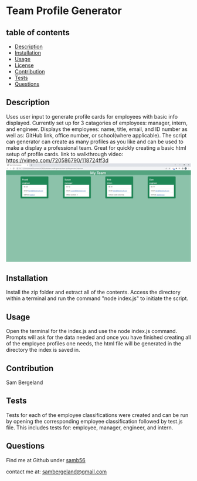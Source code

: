 # Team Profile Generator 
  ## table of contents
  - [Description](#description)
  - [Installation](#installation)
  - [Usage](#usage)
  - [License](#license)
  - [Contribution](#contribution)
  - [Tests](#tests)
  - [Questions](#questions)

  ## Description 
  Uses user input to generate profile cards for employees with basic info displayed. Currently set up for 3 catagories of employees: manager, intern, and engineer. Displays the employees: name, title, email, and ID number as well as: GitHub link, office number, or school(where applicable). The script can generator can create as many profiles as you like and can be used to make a display a professional team. Great for quickly creating a basic html setup of profile cards.
  link to walkthrough video: https://vimeo.com/720586790/118724ff3d
  ![Sample Screenshot of HTML Output!](screenshot.JPG)

  ## Installation 
  Install the zip folder and extract all of the contents. Access the directory within a terminal and run the command "node index.js" to initiate the script.

  ## Usage 
  Open the terminal for the index.js and use the node index.js command. Prompts will ask for the data needed and once you have finished creating all of the employee profiles one needs, the html file will be generated in the directory the index is saved in.

  

  ## Contribution 
  Sam Bergeland

  ## Tests 
  Tests for each of the employee classifications were created and can be run by opening the corresponding employee classification followed by test.js file. This includes tests for: employee, manager, engineer, and intern.
  

  ## Questions 
  Find me at Github under [samb56](https://github.com/samb56)

  contact me at:
  [sambergeland@gmail.com](mailto:sambergeland@gmail.com)
